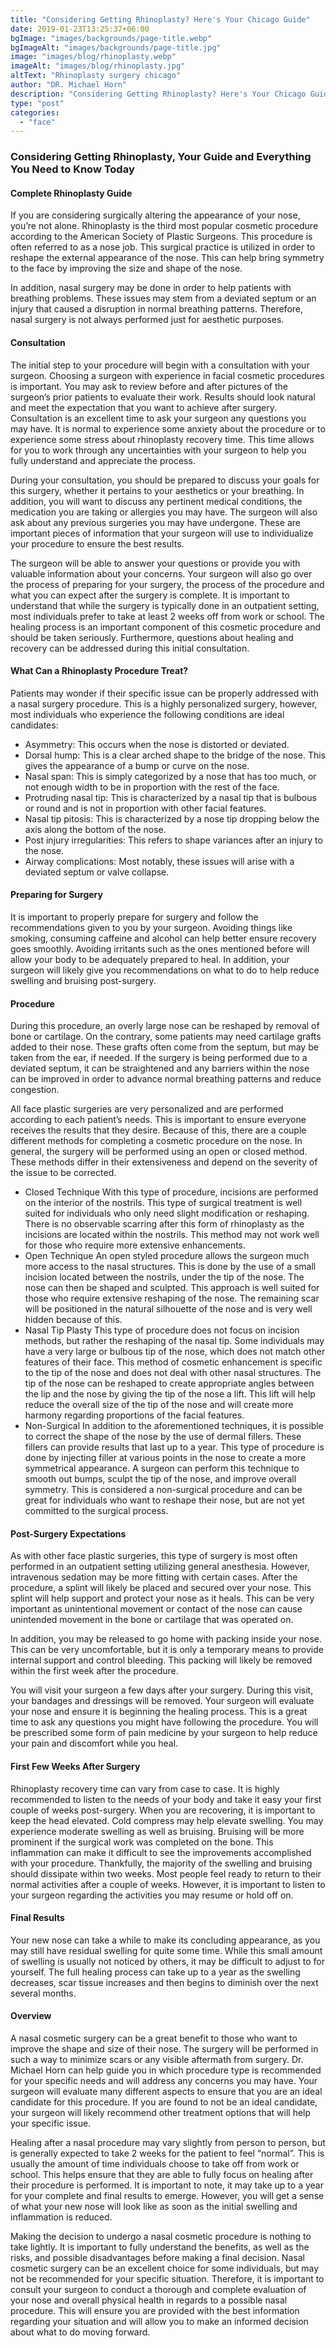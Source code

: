 ```yaml
---
title: "Considering Getting Rhinoplasty? Here's Your Chicago Guide"
date: 2019-01-23T13:25:37+06:00
bgImage: "images/backgrounds/page-title.webp"
bgImageAlt: "images/backgrounds/page-title.jpg"
image: "images/blog/rhinoplasty.webp"
imageAlt: "images/blog/rhinoplasty.jpg"
altText: "Rhinoplasty surgery chicago"
author: "DR. Michael Horn"
description: "Considering Getting Rhinoplasty? Here's Your Chicago Guide to the best doctors and information for you to consider before your nose procedure."
type: "post"
categories: 
  - "face"
---
```

### Considering Getting Rhinoplasty, Your Guide and Everything You Need to Know Today

#### Complete Rhinoplasty Guide
If you are considering surgically altering the appearance of your nose, you’re not alone. Rhinoplasty is the third most popular cosmetic procedure according to the American Society of Plastic Surgeons. This procedure is often referred to as a nose job. This surgical practice is utilized in order to reshape the external appearance of the nose. This can help bring symmetry to the face by improving the size and shape of the nose.

In addition, nasal surgery may be done in order to help patients with breathing problems. These issues may stem from a deviated septum or an injury that caused a disruption in normal breathing patterns. Therefore, nasal surgery is not always performed just for aesthetic purposes.

#### Consultation

The initial step to your procedure will begin with a consultation with your surgeon. Choosing a surgeon with experience in facial cosmetic procedures is important. You may ask to review before and after pictures of the surgeon’s prior patients to evaluate their work. Results should look natural and meet the expectation that you want to achieve after surgery. Consultation is an excellent time to ask your surgeon any questions you may have. It is normal to experience some anxiety about the procedure or to experience some stress about rhinoplasty recovery time. This time allows for you to work through any uncertainties with your surgeon to help you fully understand and appreciate the process.

During your consultation, you should be prepared to discuss your goals for this surgery, whether it pertains to your aesthetics or your breathing. In addition, you will want to discuss any pertinent medical conditions, the medication you are taking or allergies you may have. The surgeon will also ask about any previous surgeries you may have undergone. These are important pieces of information that your surgeon will use to individualize your procedure to ensure the best results.

The surgeon will be able to answer your questions or provide you with valuable information about your concerns. Your surgeon will also go over the process of preparing for your surgery, the process of the procedure and what you can expect after the surgery is complete. It is important to understand that while the surgery is typically done in an outpatient setting, most individuals prefer to take at least 2 weeks off from work or school. The healing process is an important component of this cosmetic procedure and should be taken seriously. Furthermore, questions about healing and recovery can be addressed during this initial consultation.

#### What Can a Rhinoplasty Procedure Treat?

Patients may wonder if their specific issue can be properly addressed with a nasal surgery procedure. This is a highly personalized surgery, however, most individuals who experience the following conditions are ideal candidates:

* Asymmetry: This occurs when the nose is distorted or deviated.
* Dorsal hump: This is a clear arched shape to the bridge of the nose. This gives the appearance of a bump or curve on the nose.
* Nasal span: This is simply categorized by a nose that has too much, or not enough width to be in proportion with the rest of the face.
* Protruding nasal tip: This is characterized by a nasal tip that is bulbous or round and is not in proportion with other facial features.
* Nasal tip pitosis: This is characterized by a nose tip dropping below the axis along the bottom of the nose.
* Post injury irregularities: This refers to shape variances after an injury to the nose.
* Airway complications: Most notably, these issues will arise with a deviated septum or valve collapse.

#### Preparing for Surgery

It is important to properly prepare for surgery and follow the recommendations given to you by your surgeon. Avoiding things like smoking, consuming caffeine and alcohol can help better ensure recovery goes smoothly. Avoiding irritants such as the ones mentioned before will allow your body to be adequately prepared to heal. In addition, your surgeon will likely give you recommendations on what to do to help reduce swelling and bruising post-surgery.

#### Procedure

During this procedure, an overly large nose can be reshaped by removal of bone or cartilage. On the contrary, some patients may need cartilage grafts added to their nose. These grafts often come from the septum, but may be taken from the ear, if needed. If the surgery is being performed due to a deviated septum, it can be straightened and any barriers within the nose can be improved in order to advance normal breathing patterns and reduce congestion.

All face plastic surgeries are very personalized and are performed according to each patient’s needs. This is important to ensure everyone receives the results that they desire. Because of this, there are a couple different methods for completing a cosmetic procedure on the nose. In general, the surgery will be performed using an open or closed method. These methods differ in their extensiveness and depend on the severity of the issue to be corrected.

* Closed Technique
  With this type of procedure, incisions are performed on the interior of the nostrils. This type of surgical treatment is well suited for individuals who only need slight modification or reshaping. There is no observable scarring after this form of rhinoplasty as the incisions are located within the nostrils. This method may not work well for those who require more extensive enhancements.
* Open Technique
  An open styled procedure allows the surgeon much more access to the nasal structures. This is done by the use of a small incision located between the nostrils, under the tip of the nose. The nose can then be shaped and sculpted. This approach is well suited for those who require extensive reshaping of the nose. The remaining scar will be positioned in the natural silhouette of the nose and is very well hidden because of this.
* Nasal Tip Plasty
  This type of procedure does not focus on incision methods, but rather the reshaping of the nasal tip. Some individuals may have a very large or bulbous tip of the nose, which does not match other features of their face. This method of cosmetic enhancement is specific to the tip of the nose and does not deal with other nasal structures. The tip of the nose can be reshaped to create appropriate angles between the lip and the nose by giving the tip of the nose a lift. This lift will help reduce the overall size of the tip of the nose and will create more harmony regarding proportions of the facial features.
* Non-Surgical
  In addition to the aforementioned techniques, it is possible to correct the shape of the nose by the use of dermal fillers. These fillers can provide results that last up to a year. This type of procedure is done by injecting filler at various points in the nose to create a more symmetrical appearance. A surgeon can perform this technique to smooth out bumps, sculpt the tip of the nose, and improve overall symmetry. This is considered a non-surgical procedure and can be great for individuals who want to reshape their nose, but are not yet committed to the surgical process.

#### Post-Surgery Expectations

As with other face plastic surgeries, this type of surgery is most often performed in an outpatient setting utilizing general anesthesia. However, intravenous sedation may be more fitting with certain cases. After the procedure, a splint will likely be placed and secured over your nose. This splint will help support and protect your nose as it heals. This can be very important as unintentional movement or contact of the nose can cause unintended movement in the bone or cartilage that was operated on.

In addition, you may be released to go home with packing inside your nose. This can be very uncomfortable, but it is only a temporary means to provide internal support and control bleeding. This packing will likely be removed within the first week after the procedure.

You will visit your surgeon a few days after your surgery. During this visit, your bandages and dressings will be removed. Your surgeon will evaluate your nose and ensure it is beginning the healing process. This is a great time to ask any questions you might have following the procedure. You will be prescribed some form of pain medicine by your surgeon to help reduce your pain and discomfort while you heal.

#### First Few Weeks After Surgery

Rhinoplasty recovery time can vary from case to case. It is highly recommended to listen to the needs of your body and take it easy your first couple of weeks post-surgery. When you are recovering, it is important to keep the head elevated. Cold compress may help elevate swelling. You may experience moderate swelling as well as bruising. Bruising will be more prominent if the surgical work was completed on the bone. This inflammation can make it difficult to see the improvements accomplished with your procedure. Thankfully, the majority of the swelling and bruising should dissipate within two weeks. Most people feel ready to return to their normal activities after a couple of weeks. However, it is important to listen to your surgeon regarding the activities you may resume or hold off on.

#### Final Results

Your new nose can take a while to make its concluding appearance, as you may still have residual swelling for quite some time. While this small amount of swelling is usually not noticed by others, it may be difficult to adjust to for yourself. The full healing process can take up to a year as the swelling decreases, scar tissue increases and then begins to diminish over the next several months.

#### Overview

A nasal cosmetic surgery can be a great benefit to those who want to improve the shape and size of their nose. The surgery will be performed in such a way to minimize scars or any visible aftermath from surgery. Dr. Michael Horn can help guide you in which procedure type is recommended for your specific needs and will address any concerns you may have. Your surgeon will evaluate many different aspects to ensure that you are an ideal candidate for this procedure. If you are found to not be an ideal candidate, your surgeon will likely recommend other treatment options that will help your specific issue.

Healing after a nasal procedure may vary slightly from person to person, but is generally expected to take 2 weeks for the patient to feel “normal”. This is usually the amount of time individuals choose to take off from work or school. This helps ensure that they are able to fully focus on healing after their procedure is performed. It is important to note, it may take up to a year for your complete and final results to emerge. However, you will get a sense of what your new nose will look like as soon as the initial swelling and inflammation is reduced.

Making the decision to undergo a nasal cosmetic procedure is nothing to take lightly. It is important to fully understand the benefits, as well as the risks, and possible disadvantages before making a final decision. Nasal cosmetic surgery can be an excellent choice for some individuals, but may not be recommended for your specific situation. Therefore, it is important to consult your surgeon to conduct a thorough and complete evaluation of your nose and overall physical health in regards to a possible nasal procedure. This will ensure you are provided with the best information regarding your situation and will allow you to make an informed decision about what to do moving forward.